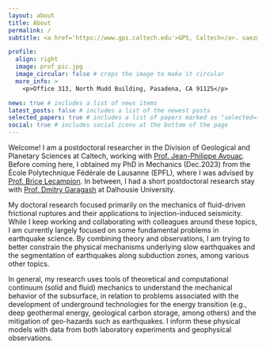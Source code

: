 ```yaml
---
layout: about
title: About
permalink: /
subtitle: <a href='https://www.gps.caltech.edu'>GPS, Caltech</a>. saez@caltech.edu

profile:
  align: right
  image: prof_pic.jpg
  image_circular: false # crops the image to make it circular
  more_info: >
    <p>Office 313, North Mudd Building, Pasadena, CA 91125</p>

news: true # includes a list of news items
latest_posts: false # includes a list of the newest posts
selected_papers: true # includes a list of papers marked as "selected={true}"
social: true # includes social icons at the bottom of the page
---
```


Welcome! I am a postdoctoral researcher in the Division of Geological and Planetary Sciences at Caltech, working with <a href='https://www.gps.caltech.edu/people/jean-philippe-avouac'>Prof. Jean-Philippe Avouac</a>. Before coming here, I obtained my PhD in Mechanics (Dec.2023) from the École Polytechnique Fédérale de Lausanne (EPFL), where I was advised by <a href='https://www.epfl.ch/labs/gel/'>Prof. Brice Lecampion</a>. In between, I had a short postdoctoral research stay with <a href='https://www.researchgate.net/profile/Dmitry-Garagash'>Prof. Dmitry Garagash</a> at Dalhousie University.

My doctoral research focused primarily on the mechanics of fluid-driven frictional ruptures and their applications to injection-induced seismicity. While I keep working and collaborating with colleagues around these topics, I am currently largely focused on some fundamental problems in earthquake science. By combining theory and observations, I am trying to better constrain the physical mechanisms underlying slow earthquakes and the segmentation of earthquakes along subduction zones, among various other topics. 

In general, my research uses tools of theoretical and computational continuum (solid and fluid) mechanics to understand the mechanical behavior of the subsurface, in relation to problems associated with the development of underground technologies for the energy transition (e.g., deep geothermal energy, geological carbon storage, among others) and the mitigation of geo-hazards such as earthquakes. I inform these physical models with data from both laboratory experiments and geophysical observations.
